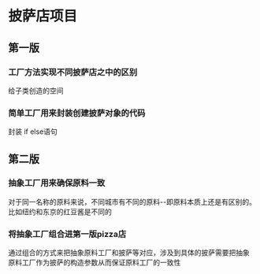 # 披萨店项目
## 第一版
### 工厂方法实现不同披萨店之中的区别
给子类创造的空间
### 简单工厂用来封装创建披萨对象的代码
封装 if else语句


## 第二版
### 抽象工厂用来确保原料一致
对于同一名称的原料来说，不同城市有不同的原料--即原料本质上还是有区别的。
比如纽约和东京的红豆酱是不同的

### 将抽象工厂组合进第一版pizza店
通过组合的方式来把抽象原料工厂和披萨等对应，涉及到具体的披萨需要把抽象
原料工厂作为披萨的构造参数从而保证原料工厂的一致性